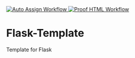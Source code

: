 <a href="https://github.com/LogicHarvest/Flask-Template/actions/workflows/auto-assign.yml">
    <img class="workflow-badge workflow-success" src="https://github.com/LogicHarvest/Flask-Template/actions/workflows/auto-assign.yml/badge.svg" alt="Auto Assign Workflow">
</a>

<a href="https://github.com/LogicHarvest/Flask-Template/workflows/proof-html.yml">
    <img class="workflow-badge workflow-success" src="https://github.com/LogicHarvest/Flask-Template/actions/workflows/proof-html.yml/badge.svg" alt="Proof HTML Workflow">
</a>

# Flask-Template
Template for Flask
